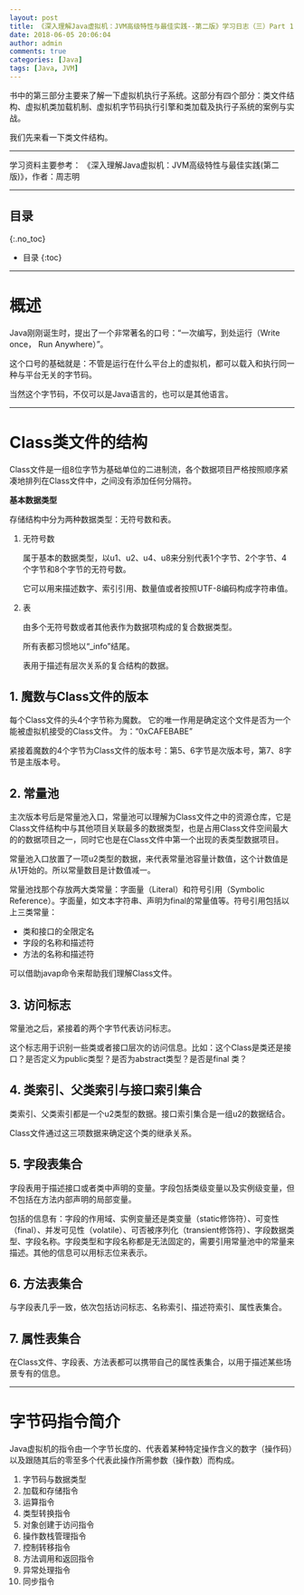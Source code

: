 ```yaml
---
layout: post
title: 《深入理解Java虚拟机：JVM高级特性与最佳实践--第二版》学习日志（三）Part 1：类文件结构
date: 2018-06-05 20:06:04
author: admin
comments: true
categories: [Java]
tags: [Java, JVM]
---
```


书中的第三部分主要来了解一下虚拟机执行子系统。这部分有四个部分：类文件结构、虚拟机类加载机制、虚拟机字节码执行引擎和类加载及执行子系统的案例与实战。

我们先来看一下类文件结构。

<!-- more -->
---

学习资料主要参考： 《深入理解Java虚拟机：JVM高级特性与最佳实践(第二版)》，作者：周志明

---
## 目录
{:.no_toc}

* 目录
{:toc}

---

# 概述

Java刚刚诞生时，提出了一个非常著名的口号：“一次编写，到处运行（Write once， Run Anywhere）”。

这个口号的基础就是：不管是运行在什么平台上的虚拟机，都可以载入和执行同一种与平台无关的字节码。

当然这个字节码，不仅可以是Java语言的，也可以是其他语言。

---

# Class类文件的结构


Class文件是一组8位字节为基础单位的二进制流，各个数据项目严格按照顺序紧凑地排列在Class文件中，之间没有添加任何分隔符。

**基本数据类型**

存储结构中分为两种数据类型：无符号数和表。

1. 无符号数

    属于基本的数据类型，以u1、u2、u4、u8来分别代表1个字节、2个字节、4个字节和8个字节的无符号数。

    它可以用来描述数字、索引引用、数量值或者按照UTF-8编码构成字符串值。

2. 表

    由多个无符号数或者其他表作为数据项构成的复合数据类型。

    所有表都习惯地以“_info”结尾。

    表用于描述有层次关系的复合结构的数据。

## 1. 魔数与Class文件的版本

每个Class文件的头4个字节称为魔数。
它的唯一作用是确定这个文件是否为一个能被虚拟机接受的Class文件。
为：“0xCAFEBABE”

紧接着魔数的4个字节为Class文件的版本号：第5、6字节是次版本号，第7、8字节是主版本号。

## 2. 常量池

主次版本号后是常量池入口，常量池可以理解为Class文件之中的资源仓库，它是Class文件结构中与其他项目关联最多的数据类型，也是占用Class文件空间最大的的数据项目之一，同时它也是在Class文件中第一个出现的表类型数据项目。

常量池入口放置了一项u2类型的数据，来代表常量池容量计数值，这个计数值是从1开始的。所以常量数目是计数值减一。

常量池找那个存放两大类常量：字面量（Literal）和符号引用（Symbolic Reference）。字面量，如文本字符串、声明为final的常量值等。符号引用包括以上三类常量：
- 类和接口的全限定名
- 字段的名称和描述符
- 方法的名称和描述符

可以借助javap命令来帮助我们理解Class文件。

## 3. 访问标志

常量池之后，紧接着的两个字节代表访问标志。

这个标志用于识别一些类或者接口层次的访问信息。比如：这个Class是类还是接口？是否定义为public类型？是否为abstract类型？是否是final 类？

## 4. 类索引、父类索引与接口索引集合

类索引、父类索引都是一个u2类型的数据。接口索引集合是一组u2的数据结合。

Class文件通过这三项数据来确定这个类的继承关系。

## 5. 字段表集合

字段表用于描述接口或者类中声明的变量。字段包括类级变量以及实例级变量，但不包括在方法内部声明的局部变量。

包括的信息有：字段的作用域、实例变量还是类变量（static修饰符）、可变性（final）、并发可见性（volatile）、可否被序列化（transient修饰符）、字段数据类型、字段名称。字段类型和字段名称都是无法固定的，需要引用常量池中的常量来描述。其他的信息可以用标志位来表示。

## 6. 方法表集合

与字段表几乎一致，依次包括访问标志、名称索引、描述符索引、属性表集合。

## 7. 属性表集合

在Class文件、字段表、方法表都可以携带自己的属性表集合，以用于描述某些场景专有的信息。

---

# 字节码指令简介

Java虚拟机的指令由一个字节长度的、代表着某种特定操作含义的数字（操作码）以及跟随其后的零至多个代表此操作所需参数（操作数）而构成。

1. 字节码与数据类型
2. 加载和存储指令
3. 运算指令
4. 类型转换指令
5. 对象创建于访问指令
6. 操作数栈管理指令
7. 控制转移指令
8. 方法调用和返回指令
9. 异常处理指令
10. 同步指令
